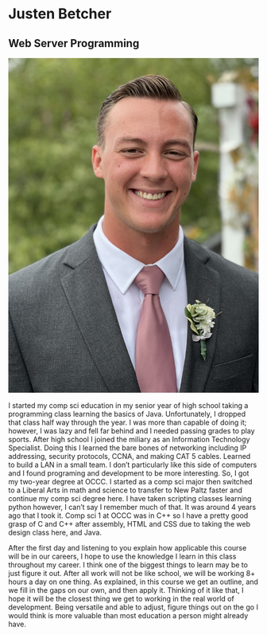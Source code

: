 # Justen Betcher
## Web Server Programming

![self portrate](IMG_2181.jpeg)

I started my comp sci education in my senior year of high school taking a programming class learning the basics of Java. Unfortunately, I dropped that class half way through the year. I was more than capable of doing it; however, I was lazy and fell far behind and I needed passing grades to play sports. After high school I joined the miliary as an Information Technology Specialist. Doing this I learned the bare bones of networking including IP addressing, security protocols, CCNA, and making CAT 5 cables. Learned to build a LAN in a small team. I don’t particularly like this side of computers and I found programing and development to be more interesting. So, I got my two-year degree at OCCC. I started as a comp sci major then switched to a Liberal Arts in math and science to transfer to New Paltz faster and continue my comp sci degree here. I have taken scripting classes learning python however, I can’t say I remember much of that. It was around 4 years ago that I took it. Comp sci 1 at OCCC was in C++ so I have a pretty good grasp of C and C++ after assembly, HTML and CSS due to taking the web design class here, and Java.

After the first day and listening to you explain how applicable this course will be in our careers, I hope to use the knowledge I learn in this class throughout my career. I think one of the biggest things to learn may be to just figure it out. After all work will not be like school, we will be working 8+ hours a day on one thing. As explained, in this course we get an outline, and we fill in the gaps on our own, and then apply it. Thinking of it like that, I hope it will be the closest thing we get to working in the real world of development. Being versatile and able to adjust, figure things out on the go I would think is more valuable than most education a person might already have.

